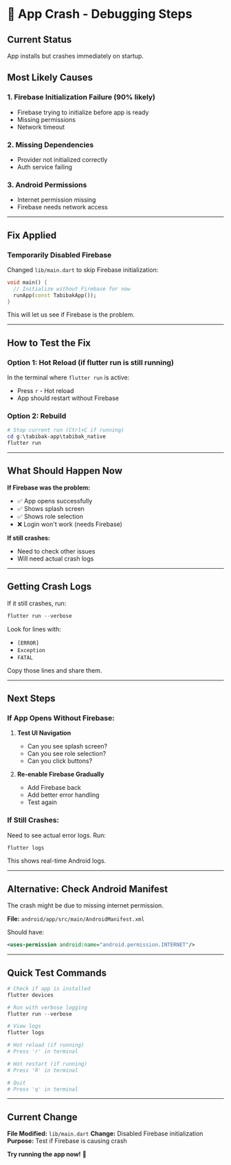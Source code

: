 # 🔧 App Crash - Debugging Steps

## Current Status
App installs but crashes immediately on startup.

## Most Likely Causes

### 1. **Firebase Initialization Failure** (90% likely)
- Firebase trying to initialize before app is ready
- Missing permissions
- Network timeout

### 2. **Missing Dependencies**
- Provider not initialized correctly
- Auth service failing

### 3. **Android Permissions**
- Internet permission missing
- Firebase needs network access

---

## Fix Applied

### **Temporarily Disabled Firebase**

Changed `lib/main.dart` to skip Firebase initialization:

```dart
void main() {
  // Initialize without Firebase for now
  runApp(const TabibakApp());
}
```

This will let us see if Firebase is the problem.

---

## How to Test the Fix

### **Option 1: Hot Reload (if flutter run is still running)**
In the terminal where `flutter run` is active:
- Press `r` - Hot reload
- App should restart without Firebase

### **Option 2: Rebuild**
```powershell
# Stop current run (Ctrl+C if running)
cd g:\tabibak-app\tabibak_native
flutter run
```

---

## What Should Happen Now

**If Firebase was the problem:**
- ✅ App opens successfully
- ✅ Shows splash screen
- ✅ Shows role selection
- ❌ Login won't work (needs Firebase)

**If still crashes:**
- Need to check other issues
- Will need actual crash logs

---

## Getting Crash Logs

If it still crashes, run:

```powershell
flutter run --verbose
```

Look for lines with:
- `[ERROR]`
- `Exception`
- `FATAL`

Copy those lines and share them.

---

## Next Steps

### **If App Opens Without Firebase:**

1. **Test UI Navigation**
   - Can you see splash screen?
   - Can you see role selection?
   - Can you click buttons?

2. **Re-enable Firebase Gradually**
   - Add Firebase back
   - Add better error handling
   - Test again

### **If Still Crashes:**

Need to see actual error logs. Run:

```powershell
flutter logs
```

This shows real-time Android logs.

---

## Alternative: Check Android Manifest

The crash might be due to missing internet permission.

**File:** `android/app/src/main/AndroidManifest.xml`

Should have:
```xml
<uses-permission android:name="android.permission.INTERNET"/>
```

---

## Quick Test Commands

```powershell
# Check if app is installed
flutter devices

# Run with verbose logging
flutter run --verbose

# View logs
flutter logs

# Hot reload (if running)
# Press 'r' in terminal

# Hot restart (if running)
# Press 'R' in terminal

# Quit
# Press 'q' in terminal
```

---

## Current Change

**File Modified:** `lib/main.dart`
**Change:** Disabled Firebase initialization
**Purpose:** Test if Firebase is causing crash

**Try running the app now!** 🚀
